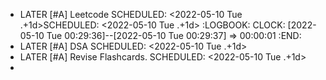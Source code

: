 - LATER [#A] Leetcode
  SCHEDULED: <2022-05-10 Tue .+1d>SCHEDULED: <2022-05-10 Tue .+1d>
  :LOGBOOK:
  CLOCK: [2022-05-10 Tue 00:29:36]--[2022-05-10 Tue 00:29:37] =>  00:00:01
  :END:
- LATER [#A] DSA
  SCHEDULED: <2022-05-10 Tue .+1d>
- LATER [#A] Revise Flashcards.
  SCHEDULED: <2022-05-10 Tue .+1d>
-